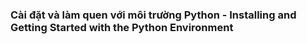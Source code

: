 ### Cài đặt và làm quen với môi trường Python - Installing and Getting Started with the Python Environment
